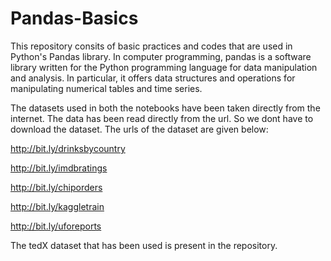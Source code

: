 # Pandas-Basics
This repository consits of basic practices and codes that are used in Python's Pandas library. In computer programming, pandas is a software library written for the Python programming language for data manipulation and analysis. In particular, it offers data structures and operations for manipulating numerical tables and time series.

The datasets used in both the notebooks have been taken directly from the internet. The data has been read directly from the url. So we dont have to download the dataset. The urls of the dataset are given below:

http://bit.ly/drinksbycountry

http://bit.ly/imdbratings

http://bit.ly/chiporders

http://bit.ly/kaggletrain

http://bit.ly/uforeports

The tedX dataset that has been used is present in the repository.
